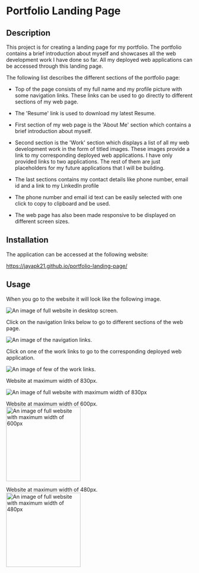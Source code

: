 # Portfolio Landing Page

## Description

This project is for creating a landing page for my portfolio. The portfolio contains a brief introduction about myself and showcases all the web development work I have done so far. All my deployed web applications can be accessed through this landing page.

The following list describes the different sections of the portfolio page:

* Top of the page consists of my full name and my profile picture with some navigation links. These links can be used to go directly to different sections of my web page.

* The 'Resume' link is used to download my latest Resume.

* First section of my web page is the 'About Me' section which contains a brief introduction about myself.

* Second section is the 'Work' section which displays a list of all my web development work in the form of titled images. These images provide a link to my corresponding deployed web applications. I have only provided links to two applications. The rest of them are just placeholders for my future applications that I will be building.

* The last sections contains my contact details like phone number, email id and a link to my LinkedIn profile

* The phone number and email id text can be easily selected with one click to copy to clipboard and be used.

* The web page has also been made responsive to be displayed on different screen sizes.


## Installation

The application can be accessed at the following website:

https://jayapk21.github.io/portfolio-landing-page/


## Usage


When you go to the website it will look like the following image.

![An image of full website in desktop screen.](assets/screenshots/website-screenshot.png)


Click on the navigation links below to go to different sections of the web page.

![An image of the navigation links.](assets/screenshots/navigation-links.png)


Click on one of the work links to go to the corresponding deployed web application.

![An image of few of the work links.](assets/screenshots/work-links.png)


Website at maximum width of 830px.

![An image of full website with maximum width of 830px](assets/screenshots/website-at-830px.png)


Website at maximum width of 600px.
<br>
<img src="assets/screenshots/website-at-600px.png" alt="An image of full website with maximum width of 600px" width="200"/>


Website at maximum width of 480px.
<br>
<img src="assets/screenshots/website-at-480px.png" alt="An image of full website with maximum width of 480px" width="200"/>